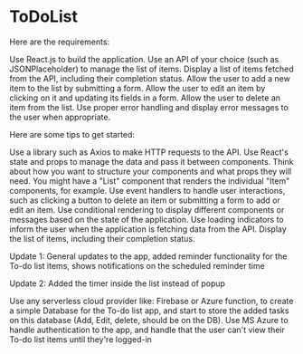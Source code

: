 # ToDoList

Here are the requirements:

Use React.js to build the application. Use an API of your choice (such as JSONPlaceholder) to manage the list of items. Display a list of items fetched from the API, including their completion status. Allow the user to add a new item to the list by submitting a form. Allow the user to edit an item by clicking on it and updating its fields in a form. Allow the user to delete an item from the list. Use proper error handling and display error messages to the user when appropriate.

Here are some tips to get started:

Use a library such as Axios to make HTTP requests to the API. Use React's state and props to manage the data and pass it between components. Think about how you want to structure your components and what props they will need. You might have a "List" component that renders the individual "Item" components, for example. Use event handlers to handle user interactions, such as clicking a button to delete an item or submitting a form to add or edit an item. Use conditional rendering to display different components or messages based on the state of the application. Use loading indicators to inform the user when the application is fetching data from the API. Display the list of items, including their completion status.

Update 1:
General updates to the app, added reminder functionality for the To-do list items, shows notifications on the scheduled reminder time

Update 2:
Added the timer inside the list instead of popup

Use any serverless cloud provider like: Firebase or Azure function, to create a simple Database for the To-do list app, and start to store the added tasks on this database (Add, Edit, delete, should be on the DB).
Use MS Azure to handle authentication to the app, and handle that the user can't view their To-do list items until they're logged-in
